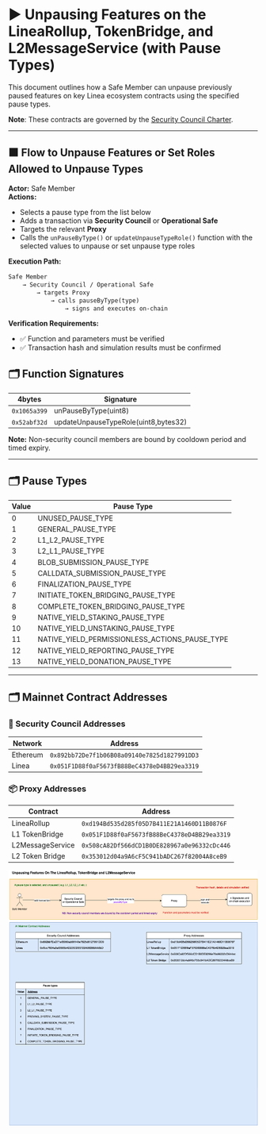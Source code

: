 
# ▶️ Unpausing Features on the LineaRollup, TokenBridge, and L2MessageService (with Pause Types)

This document outlines how a Safe Member can unpause previously paused features on key Linea ecosystem contracts using the specified pause types.

**Note**: These contracts are governed by the [Security Council Charter](../../security-council-charter.md).

---

## 🟧 Flow to Unpause Features or Set Roles Allowed to Unpause Types 

**Actor:** Safe Member  
**Actions:**

- Selects a pause type from the list below
- Adds a transaction via **Security Council** or **Operational Safe**
- Targets the relevant **Proxy**
- Calls the `unPauseByType()` or `updateUnpauseTypeRole()` function with the selected values to unpause or set unpause type roles

**Execution Path:**
```
Safe Member
    → Security Council / Operational Safe
        → targets Proxy
            → calls pauseByType(type)
                → signs and executes on-chain
```

**Verification Requirements:**
- ✅ Function and parameters must be verified
- ✅ Transaction hash and simulation results must be confirmed

## 🗂️ Function Signatures

| 4bytes | Signature                              |
|-------|---------------------------------------|
| `0x1065a399`     | unPauseByType(uint8)                   |
| `0x52abf32d`     | updateUnpauseTypeRole(uint8,bytes32)                   |

**Note:** Non-security council members are bound by cooldown period and timed expiry.

---

## 🗂️ Pause Types


| Value | Pause Type                                   |
|-------|----------------------------------------------|
| 0     | UNUSED_PAUSE_TYPE                            |
| 1     | GENERAL_PAUSE_TYPE                          |
| 2     | L1_L2_PAUSE_TYPE                            |
| 3     | L2_L1_PAUSE_TYPE                            |
| 4     | BLOB_SUBMISSION_PAUSE_TYPE                  |
| 5     | CALLDATA_SUBMISSION_PAUSE_TYPE              |
| 6     | FINALIZATION_PAUSE_TYPE                     |
| 7     | INITIATE_TOKEN_BRIDGING_PAUSE_TYPE          |
| 8     | COMPLETE_TOKEN_BRIDGING_PAUSE_TYPE          |
| 9     | NATIVE_YIELD_STAKING_PAUSE_TYPE             |
| 10    | NATIVE_YIELD_UNSTAKING_PAUSE_TYPE           |
| 11    | NATIVE_YIELD_PERMISSIONLESS_ACTIONS_PAUSE_TYPE |
| 12    | NATIVE_YIELD_REPORTING_PAUSE_TYPE           |
| 13    | NATIVE_YIELD_DONATION_PAUSE_TYPE            |


---

## 🗂️ Mainnet Contract Addresses

### 🔐 Security Council Addresses

| Network   | Address                                      |
|-----------|----------------------------------------------|
| Ethereum  | `0x892bb72De7f1b06B08a09140e7825d1827991DD3` |
| Linea     | `0x051F1D88f0aF5673fB88BeC4378eD4BB29ea3319` |

### 📦 Proxy Addresses

| Contract           | Address                                           |
|--------------------|---------------------------------------------------|
| LineaRollup        | `0xd194Bd535d285f05D7B411E21A1460D11B0876F`       |
| L1 TokenBridge     | `0x051F1D88f0aF5673fB88BeC4378eD4BB29ea3319`       |
| L2MessageService   | `0x508cA82Df566dCD1B0DE828967a0e96332cDc446`      |
| L2 Token Bridge    | `0x353012d04a9A6cF5C941bADC267f82004A8ceB9`        |

<img src="../diagrams/unpausing.png">
